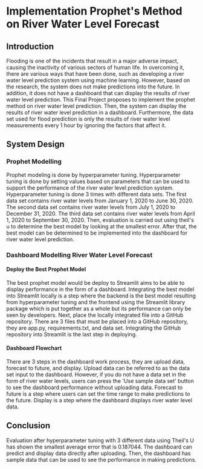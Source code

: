 # Implementation Prophet's Method on River Water Level Forecast

## Introduction
Flooding is one of the incidents that result in a major adverse impact, causing the inactivity of various sectors of human life. In overcoming it, there are various ways that have been done, such as developing a river water level prediction system using machine learning. However, based on the research, the system does not make predictions into the future. In addition, it does not have a dashboard that can display the results of river water level prediction. This Final Project proposes to implement the prophet method on river water level prediction. Then, the system can display the results of river water level prediction in a dashboard. Furthermore, the data set used for flood prediction is only the results of river water level measurements every 1 hour by ignoring the factors that affect it. 

## System Design
### Prophet Modelling
Prophet modeling is done by hyperparameter tuning. Hyperparameter tuning is done by setting values based on parameters that can be used to support the performance of the river water level prediction system. Hyperparameter tuning is done 3 times with different data sets. The first data set contains river water levels from January 1, 2020 to June 30, 2020. The second data set contains river water levels from July 1, 2020 to December 31, 2020. The third data set contains river water levels from April 1, 2020 to September 30, 2020. Then, evaluation is carried out using theil's u to determine the best model by looking at the smallest error. After that, the best model can be determined to be implemented into the dashboard for river water level prediction.
### Dashboard Modelling River Water Level Forecast
#### Deploy the Best Prophet Model
The best prophet model would be deploy to Streamlit aims to be able to display performance in the form of a dashboard. Integrating the best model into Streamlit locally is a step where the backend is the best model resulting from hyperparameter tuning and the frontend using the Streamlit library package which is put together as a whole but its performance can only be seen by developers. Next, place the locally integrated file into a GitHub repository. There are 3 files that must be placed into a GitHub repository, they are app.py, requirements.txt, and data set. Integrating the GitHub repository into Streamlit is the last step in deploying.
#### Dashboard Flowchart
There are 3 steps in the dashboard work process, they are upload data, forecast to future, and display. Upload data can be referred to as the data set input to the dashboard. However, if you do not have a data set in the form of river water levels, users can press the 'Use sample data set' button to see the dashboard performance without uploading data. Forecast to future is a step where users can set the time range to make predictions to the future. Display is a step where the dashboard displays river water level data.

## Conclusion
Evaluation after hyperparameter tuning with 3 different data using Theil's U has shown the smallest average error that is 0.187044. The dashboard can predict and display data directly after uploading. Then, the dashboard has sample data that can be used to see the performance in making predictions.

